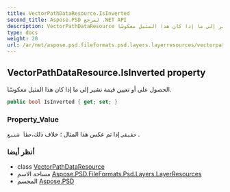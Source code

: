 ```yaml
---
title: VectorPathDataResource.IsInverted
second_title: Aspose.PSD لمرجع .NET API
description: VectorPathDataResource ملكية. الحصول على أو تعيين قيمة تشير إلى ما إذا كان هذا المثيل معكوسًا.
type: docs
weight: 20
url: /ar/net/aspose.psd.fileformats.psd.layers.layerresources/vectorpathdataresource/isinverted/
---
```

## VectorPathDataResource.IsInverted property

الحصول على أو تعيين قيمة تشير إلى ما إذا كان هذا المثيل معكوسًا.

```csharp
public bool IsInverted { get; set; }
```

### Property_Value

`حقيقي` إذا تم عكس هذا المثال ؛ خلاف ذلك،`خطأ شنيع` .

### أنظر أيضا

* class [VectorPathDataResource](../)
* مساحة الاسم [Aspose.PSD.FileFormats.Psd.Layers.LayerResources](../../vectorpathdataresource/)
* المجسم [Aspose.PSD](../../../)


